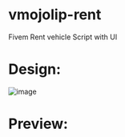 # vmojolip-rent

Fivem Rent vehicle Script with UI

# Design:

![image](https://github.com/user-attachments/assets/26622c35-92da-40e7-8b4e-3a5ef0a3a8ab)

# Preview:

